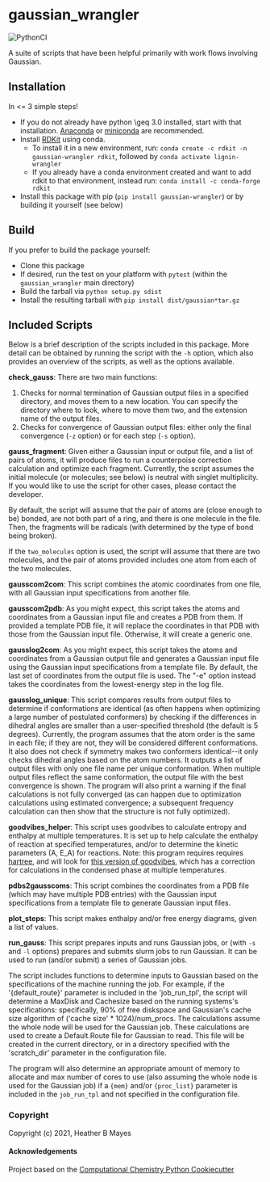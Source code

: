 gaussian_wrangler
==============================
[//]: # (Badges)
![PythonCI](https://github.com/team-mayes/gaussian_wrangler/workflows/PythonCI/badge.svg)

A suite of scripts that have been helpful primarily with work flows involving Gaussian.

## Installation

In <= 3 simple steps!

+ If you do not already have python \geq 3.0 installed, start with that installation. 
[Anaconda](https://www.anaconda.com/distribution/) or [miniconda](https://docs.conda.io/en/latest/miniconda.html) are 
recommended.
+ Install [RDKit](https://www.rdkit.org/docs/Install.html) using conda. 
  -  To install it in a new environment, run: `conda create -c rdkit -n gaussian-wrangler rdkit`, followed by 
     `conda activate lignin-wrangler` 
  -  If you already have a conda environment created and want to add rdkit to that environment, instead run: 
     `conda install -c conda-forge rdkit`  
+ Install this package with pip (`pip install gaussian-wrangler`) or by building it yourself (see below)

## Build

If you prefer to build the package yourself:

+ Clone this package
+ If desired, run the test on your platform with `pytest` (within the `gaussian_wrangler` main directory)
+ Build the tarball via `python setup.py sdist`
+ Install the resulting tarball with `pip install dist/gaussian*tar.gz`

## Included Scripts

Below is a brief description of the scripts included in this package. More detail can be obtained by running the 
script with the `-h` option, which also provides an overview of the scripts, as well as the options available.

**check_gauss**: There are two main functions:
1) Checks for normal termination of Gaussian output files in a specified directory, and moves them to a new location.
You can specify the directory where to look, where to move them two, and the extension name of the output files.
2) Checks for convergence of Gaussian output files: either only the final convergence (`-z` option) or for each step 
(`-s` option).

**gauss_fragment**: Given either a Gaussian input or output file, and a list of pairs of atoms, it will produce files 
to run a counterpoise correction calculation and optimize each fragment. Currently, the script assumes 
the initial molecule (or molecules; see below) is neutral with singlet multiplicity. If you would like to use the script 
for other cases, please contact the developer.
 
By default, the script will assume that the pair of atoms are (close enough to be) bonded, are not both part of a ring, 
and there is one molecule in the file. Then, the fragments will be radicals (with determined by the type of bond being 
broken). 

If the `two_molecules` option is used, the script will assume that there are two molecules, and the pair of atoms 
provided includes
one atom from each of the two molecules. 

**gausscom2com**: This script combines the atomic coordinates from one file, with all 
Gaussian input specifications from another file.

**gausscom2pdb**: As you might expect, this script takes the atoms and coordinates from a Gaussian input file and 
creates a PDB from them. If provided a template PDB file, it will replace the coordinates in that PDB with those
from the Gaussian input file. Otherwise, it will create a generic one. 

**gausslog2com**: As you might expect, this script takes the atoms and coordinates from a Gaussian output file and 
generates a Gaussian input file using the Gaussian input specifications from a template file. By default, the last 
set of coordinates from the output file is used. The "-e" option instead takes the coordinates from the lowest-energy 
step in the log file.

**gausslog_unique**: This script compares results from output files to determine if conformations are identical (as 
often happens when optimizing a large number of postulated conformers) by checking if the differences in dihedral 
angles are smaller than a user-specified threshold (the default is 5 degrees). Currently, the program assumes that 
the atom order is the same in each file; if they are not, they will be considered different conformations. It also does
not check if symmetry makes two conformers identical--it only checks dihedral angles based on the atom numbers. 
It outputs a list of output files with only one file name per unique conformation. When multiple output files reflect 
the same conformation, the output file with the best convergence is shown. The program will also print a warning if 
the final calculations is not fully converged (as can happen due to optimization calculations using estimated 
convergence; a subsequent frequency calculation can then show that the structure is not fully optimized).

**goodvibes_helper**: This script uses goodvibes to calculate entropy and enthalpy at multiple temperatures. It is 
set up to help calculate the enthalpy of reaction at specified temperatures, and/or to determine the kinetic parameters 
(A, E_A) for reactions. Note: this program requires requires [hartree](https://github.com/team-mayes/hartree), and
will look for [this version of goodvibes](https://github.com/team-mayes/GoodVibes), which has a correction for 
calculations in the condensed phase at multiple temperatures.

**pdbs2gausscoms**: This script combines the coordinates from a PDB file (which may have multiple PDB entries) with 
the Gaussian input specifications from a template file to generate Gaussian input files. 

**plot_steps**: This script makes enthalpy and/or free energy diagrams, given a list of values.

**run_gauss**: This script prepares inputs and runs Gaussian jobs, or (with `-s` and `-l` options) prepares and submits
slurm jobs to run Gaussian. It can be used to run (and/or submit) a series of Gaussian jobs.

The script includes functions to determine inputs to Gaussian based on the specifications of the machine running the 
job. For example, if the '{default_route}' parameter is included in the 'job_run_tpl', the script will 
determine a MaxDisk and Cachesize based on the running systems's specifications: specifically, 90% of free diskspace 
and Gaussian's cache size algorithm of ('cache size' * 1024)/num_procs. The calculations assume the whole node will be 
used for the Gaussian job.  These calculations are used to create a Default.Route file for Gaussian to read. This file 
will be created in the current directory, or in a directory specified with the 'scratch_dir' parameter in the 
configuration file.

The program will also determine an appropriate amount of memory to allocate and max number of cores to use (also 
assuming the whole node is used for the Gaussian job) if a `{mem}` and/or `{proc_list}` parameter is included in the 
`job_run_tpl` and not specified in the configuration file.

### Copyright

Copyright (c) 2021, Heather B Mayes


#### Acknowledgements
 
Project based on the 
[Computational Chemistry Python Cookiecutter](https://github.com/choderalab/cookiecutter-python-comp-chem)
